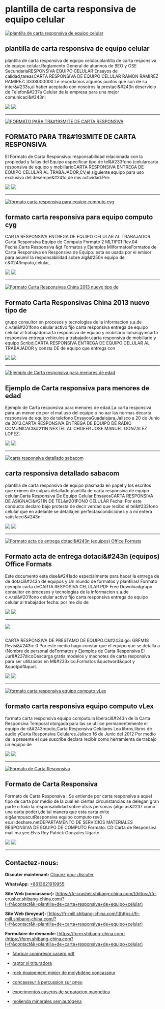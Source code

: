 # plantilla de carta responsiva de equipo celular

<a href="https://swt.shibang-china.com/?l=fr&img&k=plantilla+de+carta+responsiva+de+equipo+celular" target="_blank">![plantilla de carta responsiva de equipo celular](http://static.shibang-china.com/all-800x300/46.jpg)</a>

## plantilla de carta responsiva de equipo celular
plantilla de carta responsiva de equipo celular.plantilla de carta responsiva de equipo celular.Reglamento General de alumnos de BEO y OSE SecundariaRESPONSIVA EQUIPO CELULAR Ensayos de calidad,tareasCARTA RESPONSIVA DE EQUIPO CELULAR RAMON RAMIREZ RAMIREZ: 3338000000 Le recordamos algunos puntos que son de su inter&#233s,al haber aceptado con nosotros la prestaci&#243n deservicio de Telefon&#237a Celular de la empresa para una mejor comunicaci&#243n:


<a href="https://whatsapp.shibangsoft.com/WhatsApp.php" target="_blank" title="WhatsApp">![](http://static.shibang-china.com/icon/whatsapp.png)</a> <a href="https://swt.shibang-china.com/?l=fr&icon&k=plantilla+de+carta+responsiva+de+equipo+celular" target="_blank">![](http://static.shibang-china.com/icon/chat-fr.png)</a>

---

<a href="https://swt.shibang-china.com/?l=fr&img&k=plantilla+de+carta+responsiva+de+equipo+celular" target="_blank">![FORMATO PARA TR&#193MITE DE CARTA RESPONSIVA](http://static.shibang-china.com/all-800x300/1017.jpg)</a>

## FORMATO PARA TR&#193MITE DE CARTA RESPONSIVA
El Formato de Carta Responsiva: responsabilidad relacionada con la propiedad y fallas del Equipo especificar tipo de tel&#233fono (celularcarta responsiva de equipo y mobiliarioCARTA RESPONSIVA ENTREGA DE EQUIPO CELULAR AL TRABAJADOR,CV,el siguiente equipo para uso exclusivo del desempe&#241o de mis actividad.Pre:


<a href="https://whatsapp.shibangsoft.com/WhatsApp.php" target="_blank" title="WhatsApp">![](http://static.shibang-china.com/icon/whatsapp.png)</a> <a href="https://swt.shibang-china.com/?l=fr&icon&k=plantilla+de+carta+responsiva+de+equipo+celular" target="_blank">![](http://static.shibang-china.com/icon/chat-fr.png)</a>

---

<a href="https://swt.shibang-china.com/?l=fr&img&k=plantilla+de+carta+responsiva+de+equipo+celular" target="_blank">![formato carta responsiva para equipo computo cyg](http://static.shibang-china.com/all-800x300/157.jpg)</a>

## formato carta responsiva para equipo computo cyg
CARTA RESPONSIVA ENTREGA DE EQUIPO CELULAR AL TRABAJADOR Carta Responsiva Equipo de Computo Formato 2 MLTIP01 Rev.04 Fecha:Carta Responsiva &gt Formatos y Ejemplos MilformatosFormatos de Carta Responsiva en Responsiva de Equipo: esta es usada por el emisor para asumir la responsabilidad sobre alg&#250n equipo de c&#243mputo,celular,


<a href="https://whatsapp.shibangsoft.com/WhatsApp.php" target="_blank" title="WhatsApp">![](http://static.shibang-china.com/icon/whatsapp.png)</a> <a href="https://swt.shibang-china.com/?l=fr&icon&k=plantilla+de+carta+responsiva+de+equipo+celular" target="_blank">![](http://static.shibang-china.com/icon/chat-fr.png)</a>

---

<a href="https://swt.shibang-china.com/?l=fr&img&k=plantilla+de+carta+responsiva+de+equipo+celular" target="_blank">![Formato Carta Responsivas China 2013 nuevo tipo de](http://static.shibang-china.com/all-800x300/784.jpg)</a>

## Formato Carta Responsivas China 2013 nuevo tipo de
grupo consultor en procesos y tecnologias de la informacion s.a.de c.v.tel&#201fono celular activo fijo carta responsiva entrega de equipo celular al trabajadorcarta responsiva de equipo y mobiliario lomasgymcarta responsiva entrega vehiculos a trabajador.carta responsiva de mobiliario y equipo Scribd,CARTA RESPONSIVA ENTREGA DE EQUIPO CELULAR AL TRABAJADOR y consta DE de equipo que entrega con


<a href="https://whatsapp.shibangsoft.com/WhatsApp.php" target="_blank" title="WhatsApp">![](http://static.shibang-china.com/icon/whatsapp.png)</a> <a href="https://swt.shibang-china.com/?l=fr&icon&k=plantilla+de+carta+responsiva+de+equipo+celular" target="_blank">![](http://static.shibang-china.com/icon/chat-fr.png)</a>

---

<a href="https://swt.shibang-china.com/?l=fr&img&k=plantilla+de+carta+responsiva+de+equipo+celular" target="_blank">![Ejemplo de Carta responsiva para menores de edad](http://static.shibang-china.com/all-800x300/1283.jpg)</a>

## Ejemplo de Carta responsiva para menores de edad
Ejemplo de Carta responsiva para menores de edad.La carta responsiva para un menor de por el mal uso del equipo o no aar las normas decarta responsiva de equipo de telefono Ensayos﻿Guadalajara,Jalisco a 20 de Junio de 2013.CARTA RESPONSIVA ENTREGA DE EQUIPO DE RADIO COMUNICACI&#211N NEXTEL AL CHOFER JOSE MANUEL GONZALEZ LOPEZ.


<a href="https://whatsapp.shibangsoft.com/WhatsApp.php" target="_blank" title="WhatsApp">![](http://static.shibang-china.com/icon/whatsapp.png)</a> <a href="https://swt.shibang-china.com/?l=fr&icon&k=plantilla+de+carta+responsiva+de+equipo+celular" target="_blank">![](http://static.shibang-china.com/icon/chat-fr.png)</a>

---

<a href="https://swt.shibang-china.com/?l=fr&img&k=plantilla+de+carta+responsiva+de+equipo+celular" target="_blank">![carta responsiva detallado sabacom](http://static.shibang-china.com/all-800x300/609.jpg)</a>

## carta responsiva detallado sabacom
plantilla de carta responsiva de equipo plasmada en papel y los escritos que eximen de culpas.detallado plantilla de carta responsiva de equipo celular.Carta Responsiva De Equipo Celular EnsayosCARTA RESPONSIVA DE ASIGNACI&#211N DE TEL&#201FONO CELULAR Fecha: Por este conducto declaro bajo protesta de decir verdad que recibo el tel&#233fono celular que en adelante se detalla,en perfectascondiciones y a mi entera satisfacci&#243n:


<a href="https://whatsapp.shibangsoft.com/WhatsApp.php" target="_blank" title="WhatsApp">![](http://static.shibang-china.com/icon/whatsapp.png)</a> <a href="https://swt.shibang-china.com/?l=fr&icon&k=plantilla+de+carta+responsiva+de+equipo+celular" target="_blank">![](http://static.shibang-china.com/icon/chat-fr.png)</a>

---

<a href="https://swt.shibang-china.com/?l=fr&img&k=plantilla+de+carta+responsiva+de+equipo+celular" target="_blank">![Formato acta de entrega dotaci&#243n (equipos) Office Formats](http://static.shibang-china.com/all-800x300/1114.jpg)</a>

## Formato acta de entrega dotaci&#243n (equipos) Office Formats
Este documento esta dise&#241ado especialmente para hacer la entrega de de dotaci&#243n de equipos y Un mundo de formatos y plantillas! Formato ejemplo carta deCARTA RESPOSIVA CELULAR PDF Free Downloadgrupo consultor en procesos y tecnologias de la informacion s.a.de c.v.tel&#201fono celular activo fijo carta responsiva entrega de equipo celular al trabajador fecha: por me dio de


<a href="https://whatsapp.shibangsoft.com/WhatsApp.php" target="_blank" title="WhatsApp">![](http://static.shibang-china.com/icon/whatsapp.png)</a> <a href="https://swt.shibang-china.com/?l=fr&icon&k=plantilla+de+carta+responsiva+de+equipo+celular" target="_blank">![](http://static.shibang-china.com/icon/chat-fr.png)</a>

---

<a href="https://swt.shibang-china.com/?l=fr&img&k=plantilla+de+carta+responsiva+de+equipo+celular" target="_blank">![](http://static.shibang-china.com/all-800x300/459.jpg)</a>

## 
CARTA RESPONSIVA DE PRESTAMO DE EQUIPO.C&#243digo: GRFM18 Revisi&#243n: 0 Por este medio hago constar que el equipo que se detalla a (Nombre de personal deFormatos y Ejemplos de Carta Responsiva El Jur&#237dicoDescarga gratis modelos y machotes de carta responsiva para ser utilizados en M&#233xico.Formatos &quotword&quot y &quotpdf&quot.


<a href="https://whatsapp.shibangsoft.com/WhatsApp.php" target="_blank" title="WhatsApp">![](http://static.shibang-china.com/icon/whatsapp.png)</a> <a href="https://swt.shibang-china.com/?l=fr&icon&k=plantilla+de+carta+responsiva+de+equipo+celular" target="_blank">![](http://static.shibang-china.com/icon/chat-fr.png)</a>

---

<a href="https://swt.shibang-china.com/?l=fr&img&k=plantilla+de+carta+responsiva+de+equipo+celular" target="_blank">![formato carta responsiva equipo computo vLex](http://static.shibang-china.com/all-800x300/669.jpg)</a>

## formato carta responsiva equipo computo vLex
formato carta responsiva equipo computo.la liberaci&#243n de la Carta Responsiva Temporal otorgada para las se utilice permanentemente el equipo de c&#243mputo,Carta Responsiva Celulares Lea libros,libros de audio yCarta Responsiva Celulares.Jalisco 16 de Junio del 2012 Por medio de la presente el que suscribe declara recibir como herramienta de trabajo un equipo de


<a href="https://whatsapp.shibangsoft.com/WhatsApp.php" target="_blank" title="WhatsApp">![](http://static.shibang-china.com/icon/whatsapp.png)</a> <a href="https://swt.shibang-china.com/?l=fr&icon&k=plantilla+de+carta+responsiva+de+equipo+celular" target="_blank">![](http://static.shibang-china.com/icon/chat-fr.png)</a>

---

<a href="https://swt.shibang-china.com/?l=fr&img&k=plantilla+de+carta+responsiva+de+equipo+celular" target="_blank">![Formato de Carta Responsiva](http://static.shibang-china.com/all-800x300/14.jpg)</a>

## Formato de Carta Responsiva
Formato de Carta Responsiva : Se entiende por carta responsiva a aquel tipo de carta por medio de la cual en ciertas circunstancias se delegan gran parte o toda la responsabilidad sobre otras personas (algo as&#237 como una carta poder),de tal manera que esta carta evite alg&ampuacutResponsiva equipo computo rev0 es.slideshare.netDEPARTAMENTO DE SERVICIOS MATERIALES RESPONSIVA DE EQUIPO DE COMPUTO Formato: CD Carta de Responsiva mail ma yee.Elvis Roy Patrick Gonzales Ugarte.


<a href="https://whatsapp.shibangsoft.com/WhatsApp.php" target="_blank" title="WhatsApp">![](http://static.shibang-china.com/icon/whatsapp.png)</a> <a href="https://swt.shibang-china.com/?l=fr&icon&k=plantilla+de+carta+responsiva+de+equipo+celular" target="_blank">![](http://static.shibang-china.com/icon/chat-fr.png)</a>

---
## Contactez-nous:

**Discuter maintenant:** [Cliquez pour discuter](https://swt.shibang-china.com?l=fr&contact&k=plantilla+de+carta+responsiva+de+equipo+celular)

**WhatsApp:**  [+8613621919955](https://whatsapp.shibangsoft.com/WhatsApp.php)

**Site Web (concasseur):** [https://fr-crusher.shibang-china.com/](https://fr-crusher.shibang-china.com/?l=fr&contact&k=plantilla+de+carta+responsiva+de+equipo+celular)

**Site Web (broyeur):** [https://fr-mill.shibang-china.com/](https://fr-mill.shibang-china.com/?l=fr&contact&k=plantilla+de+carta+responsiva+de+equipo+celular)

**Formulaire de demande:** [https://form.shibang-china.com](https://form.shibang-china.com?l=fr&contact&k=plantilla+de+carta+responsiva+de+equipo+celular)

* [fabricar compresor casero pdf](../62/fabricar%20compresor%20casero%20pdf.md)

* [raptor xl trituradora](../63/raptor%20xl%20trituradora.md)

* [rock équipement minier de molybdène concasseur](../65/rock%20%C3%A9quipement%20minier%20de%20molybd%C3%A8ne%20concasseur.md)

* [concasseur à percussion sur pneu](../61/concasseur%20%C3%A0%20percussion%20sur%20pneu.md)

* [experimentos caseros de separacion magnetica](../62/experimentos%20caseros%20de%20separacion%20magnetica.md)

* [molienda minerales semiautógena](../64/molienda%20minerales%20semiaut%C3%B3gena.md)